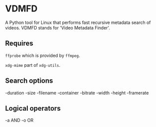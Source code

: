 # VDMFD

A Python tool for Linux that performs fast recursive metadata search of videos. VDMFD stands for 'Video Metadata Finder'.

## Requires

`ffprobe` which is provided by `ffmpeg`.

`xdg-mime` part of `xdg-utils`.

## Search options

-duration
-size
-filename
-container 
-bitrate
-width
-height
-framerate

## Logical operators
-a AND
-o OR 
